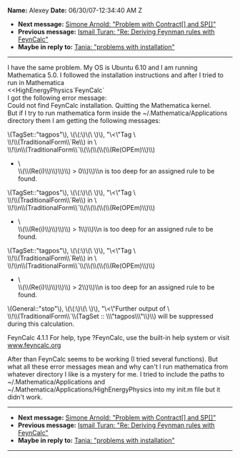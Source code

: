 **Name:** Alexey
**Date:** 06/30/07-12:34:40 AM Z

  - **Next message:** [Simone Arnold: "Problem with Contract[]
    and SP[]"](0455.html)
  - **Previous message:** [Ismail Turan: "Re: Deriving Feynman rules
    with FeynCalc"](0453.html)
  - **Maybe in reply to:** [Tania: "problems with
    installation"](0283.html)

-----

I have the same problem. My OS is Ubuntu 6.10 and I am running
Mathematica 5.0. I followed the installation instructions and after I
tried to run in Mathematica  
<<HighEnergyPhysics\`FeynCalc\`  
I got the following error message:  
Could not find FeynCalc installation. Quitting the Mathematica kernel.  
But if I try to run mathematica form inside the
\~/.Mathematica/Applications directory them I am getting the following
messages:  

\\(TagSet::"tagpos"\\), \\(\\(:\\)\\(\\ \\)\\), "\\\<\\"Tag \\  
\\\\\!\\\\(TraditionalForm\\\\\`Re\\\\) in \\  
\\\\\!\\\\n\\\\(TraditionalForm\\\\\`\\\\(\\\\(\\\\(\\\\(\\\\(Re(OPEm)\\\\)\\\\)
- \\  
\\\\(\\\\(Re(i)\\\\)\\\\)\\\\)\\\\) \> 0\\\\)\\\\)\\\\n is too deep for
an assigned rule to be found.  

\\(TagSet::"tagpos"\\), \\(\\(:\\)\\(\\ \\)\\), "\\\<\\"Tag \\  
\\\\\!\\\\(TraditionalForm\\\\\`Re\\\\) in \\  
\\\\\!\\\\n\\\\(TraditionalForm\\\\\`\\\\(\\\\(\\\\(\\\\(\\\\(Re(OPEm)\\\\)\\\\)
- \\  
\\\\(\\\\(Re(i)\\\\)\\\\)\\\\)\\\\) \> 1\\\\)\\\\)\\\\n is too deep for
an assigned rule to be found.  

\\(TagSet::"tagpos"\\), \\(\\(:\\)\\(\\ \\)\\), "\\\<\\"Tag \\  
\\\\\!\\\\(TraditionalForm\\\\\`Re\\\\) in \\  
\\\\\!\\\\n\\\\(TraditionalForm\\\\\`\\\\(\\\\(\\\\(\\\\(\\\\(Re(OPEm)\\\\)\\\\)
- \\  
\\\\(\\\\(Re(i)\\\\)\\\\)\\\\)\\\\) \> 2\\\\)\\\\)\\\\n is too deep for
an assigned rule to be found.  

\\(General::"stop"\\), \\(\\(:\\)\\(\\ \\)\\), "\\\<\\"Further output of
\\  
\\\\\!\\\\(TraditionalForm\\\\\`\\\\(TagSet ::
\\\\\\"tagpos\\\\\\"\\\\)\\\\) will be suppressed during this
calculation.  

FeynCalc 4.1.1 For help, type ?FeynCalc, use the built-in help system or
visit www.feyncalc.org  

After than FeynCalc seems to be working (I tried several functions). But
what all these error messages mean and why can't I run mathematica from
whatever directory I like is a mystery for me. I tried to include the
paths to \~/.Mathematica/Applications and
\~/.Mathematica/Applications/HighEnergyPhysics into my init.m file but
it didn't work.  

-----

  - **Next message:** [Simone Arnold: "Problem with Contract[]
    and SP[]"](0455.html)
  - **Previous message:** [Ismail Turan: "Re: Deriving Feynman rules
    with FeynCalc"](0453.html)
  - **Maybe in reply to:** [Tania: "problems with
    installation"](0283.html)

-----

